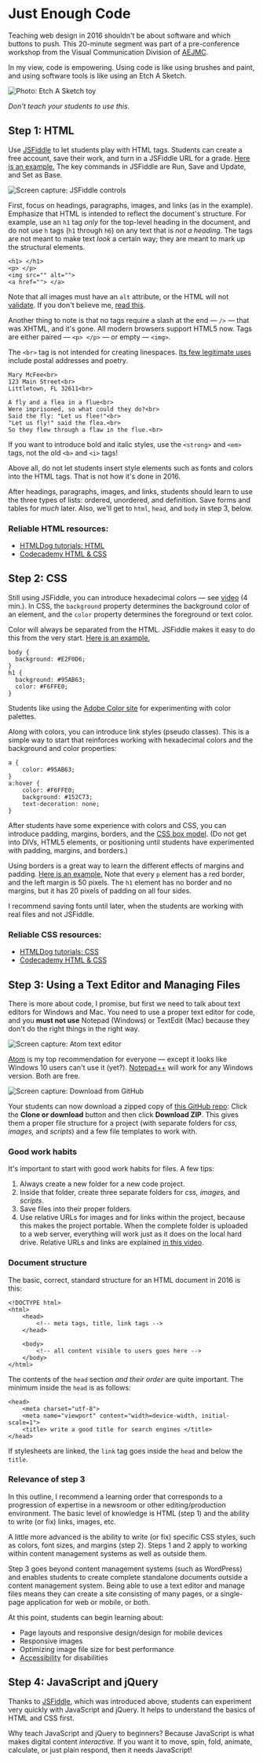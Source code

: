 # Just Enough Code

Teaching web design in 2016 shouldn't be about software and which buttons to push. This 20-minute segment was part of a pre-conference workshop from the Visual Communication Division of [AEJMC](http://www.aejmc.org/).

In my view, code is empowering. Using code is like using brushes and paint, and using software tools is like using an Etch A Sketch.

![Photo: Etch A Sketch toy](images/etch-a-sketch.jpg)

*Don't teach your students to use this.*

## Step 1: HTML

Use [JSFiddle](https://jsfiddle.net/) to let students play with HTML tags. Students can create a free account, save their work, and turn in a JSFiddle URL for a grade. [Here is an example.](https://jsfiddle.net/macloo/3j60uz7b/) The key commands in JSFiddle are Run, Save and Update, and Set as Base.

![Screen capture: JSFiddle controls](images/JSFiddle-commands.png)

First, focus on headings, paragraphs, images, and links (as in the example). Emphasize that HTML is intended to reflect the document's structure. For example, use an `h1` tag *only* for the top-level heading in the document, and do not use `h` tags (`h1` through `h6`) on any text that is *not a heading*. The tags are not meant to make text *look* a certain way; they are meant to mark up the structural elements.
```
<h1> </h1>
<p> </p>
<img src="" alt="">
<a href=""> </a>
```
Note that all images must have an `alt` attribute, or the HTML will not [validate](https://html5.validator.nu/). If you don't believe me, [read this](https://www.joedolson.com/2015/03/are-alt-attributes-required-always/).

Another thing to note is that no tags require a slash at the end — `/>` — that was XHTML, and it's gone. All modern browsers support HTML5 now. Tags are either paired — `<p> </p>` — or empty — `<img>`.

The `<br>` tag is not intended for creating linespaces. [Its few legitimate uses](https://developer.mozilla.org/en-US/docs/Web/HTML/Element/br) include postal addresses and poetry.

```
Mary McFee<br>
123 Main Street<br>
Littletown, FL 32611<br>

A fly and a flea in a flue<br>
Were imprisoned, so what could they do?<br>
Said the fly: "Let us flee!"<br>
"Let us fly!" said the flea.<br>
So they flew through a flaw in the flue.<br>
```

If you want to introduce bold and italic styles, use the `<strong>` and `<em>` tags, not the old `<b>` and `<i>` tags!

Above all, do not let students insert style elements such as fonts and colors into the HTML tags. That is not how it's done in 2016.

After headings, paragraphs, images, and links, students should learn to use the three types of lists: ordered, unordered, and definition. Save forms and tables for *much* later. Also, we'll get to `html`, `head`, and `body` in step 3, below.

### Reliable HTML resources:

* [HTMLDog tutorials: HTML](http://htmldog.com/guides/html/beginner/)
* [Codecademy HTML & CSS](https://www.codecademy.com/learn/web)

## Step 2: CSS

Still using JSFiddle, you can introduce hexadecimal colors — see [video](https://www.youtube.com/watch?v=iJcIlC4yFIQ&index=22&list=PLZFU-W6LLeecJuSQh20QUU_gCmS30sLTB) (4 min.). In CSS, the `background` property determines the background color of an element, and the `color` property determines the foreground or text color.

Color will always be separated from the HTML. JSFiddle makes it easy to do this from the very start. [Here is an example.](https://jsfiddle.net/macloo/79fkd75m/)
```
body {
  background: #E2F0D6;
}
h1 {
  background: #95AB63;
  color: #F6FFE0;
}
```
Students like using the [Adobe Color site](https://color.adobe.com/) for experimenting with color palettes.

Along with colors, you can introduce link styles (pseudo classes). This is a simple way to start that reinforces working with hexadecimal colors and the background and color properties:
```
a {
    color: #95AB63;
}
a:hover {
    color: #F6FFE0;
    background: #152C73;
    text-decoration: none;
}
```
After students have some experience with colors and CSS, you can introduce padding, margins, borders, and the [CSS box model](https://developer.mozilla.org/en-US/docs/Web/CSS/CSS_Box_Model/Introduction_to_the_CSS_box_model). (Do not get into DIVs, HTML5 elements, or positioning until students have experimented with padding, margins, and borders.)

Using borders is a great way to learn the different effects of margins and padding. [Here is an example.](https://jsfiddle.net/macloo/ux4kLdLg/) Note that every `p` element has a red border, and the left margin is 50 pixels. The `h1` element has no border and no margins, but it has 20 pixels of padding on all four sides.

I recommend saving fonts until later, when the students are working with real files and not JSFiddle.

### Reliable CSS resources:

* [HTMLDog tutorials: CSS](http://htmldog.com/guides/css/beginner/)
* [Codecademy HTML & CSS](https://www.codecademy.com/learn/web)

## Step 3: Using a Text Editor and Managing Files

There is more about code, I promise, but first we need to talk about text editors for Windows and Mac. You need to use a proper text editor for code, and you **must not use** Notepad (Windows) or TextEdit (Mac) because they don't do the right things in the right way.

![Screen capture: Atom text editor](images/atom-screen-shot.png)

[Atom](https://atom.io/) is my top recommendation for everyone — except it looks like Windows 10 users can't use it (yet?). [Notepad++](https://notepad-plus-plus.org/) will work for any Windows version. Both are free.

![Screen capture: Download from GitHub](images/download-zip.png)

Your students can now download a zipped copy of [this GitHub repo](https://github.com/macloo/just_enough_code): Click the **Clone or download** button and then click **Download ZIP**. This gives them a proper file structure for a project (with separate folders for *css, images,* and *scripts*) and a few file templates to work with.

### Good work habits

It's important to start with good work habits for files. A few tips:

1. Always create a new folder for a new code project.
2. Inside that folder, create three separate folders for *css, images,* and *scripts*.
3. Save files into their proper folders.
4. Use relative URLs for images and for links within the project, because this makes the project portable. When the complete folder is uploaded to a web server, everything will work just as it does on the local hard drive. Relative URLs and links are explained [in this video](https://www.youtube.com/watch?v=K9NVYCego_4&list=PLZFU-W6LLeecJuSQh20QUU_gCmS30sLTB&index=13).

### Document structure

The basic, correct, standard structure for an HTML document in 2016 is this:

```
<!DOCTYPE html>
<html>
    <head>
        <!-- meta tags, title, link tags -->
    </head>

    <body>
        <!-- all content visible to users goes here -->
    </body>
</html>
```

The contents of the `head` section *and their order* are quite important. The minimum inside the `head` is as follows:

```
<head>
    <meta charset="utf-8">
    <meta name="viewport" content="width=device-width, initial-scale=1">
    <title> write a good title for search engines </title>
</head>
```

If stylesheets are linked, the `link` tag goes inside the `head` and below the `title`.

### Relevance of step 3

In this outline, I recommend a learning order that corresponds to a progression of expertise in a newsroom or other editing/production environment. The basic level of knowledge is HTML (step 1) and the ability to write (or fix) links, images, etc.

A little more advanced is the ability to write (or fix) specific CSS styles, such as colors, font sizes, and margins (step 2). Steps 1 and 2 apply to working within content management systems as well as outside them.

Step 3 goes beyond content management systems (such as WordPress) and enables  students to create complete standalone documents outside a content management system. Being able to use a text editor and manage files means they can create a site consisting of many pages, or a single-page application for web or mobile, or both.

At this point, students can begin learning about:

* Page layouts and responsive design/design for mobile devices
* Responsive images
* Optimizing image file size for best performance
* [Accessibility](https://www.w3.org/standards/webdesign/accessibility) for disabilities

## Step 4: JavaScript and jQuery

Thanks to [JSFiddle](https://jsfiddle.net/), which was introduced above, students can experiment very quickly with JavaScript and jQuery. It helps to understand the basics of HTML and CSS first.

Why teach JavaScript and jQuery to beginners? Because JavaScript is what makes digital content *interactive.* If you want it to move, spin, fold, animate, calculate, or just plain respond, then it needs JavaScript!

